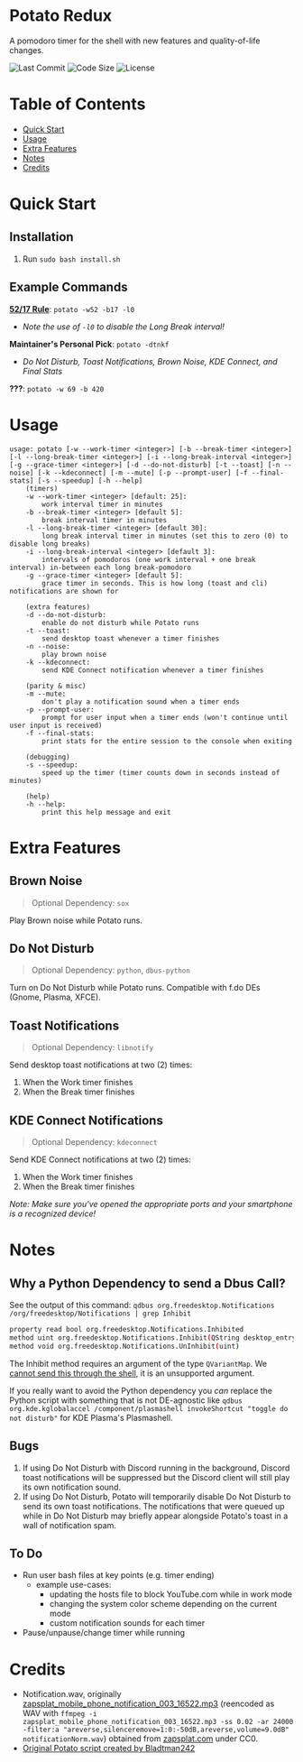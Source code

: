 # Potato Redux

A pomodoro timer for the shell with new features and quality-of-life changes.

<div align="left">
	<img src="https://img.shields.io/github/last-commit/Enchoseon/potato-redux?color=2A0944&labelColor=525E75&style=flat" alt="Last Commit">
	<img src="https://img.shields.io/github/languages/code-size/Enchoseon/potato-redux?color=3FA796&labelColor=525E75&style=flat" alt="Code Size">
	<img src="https://img.shields.io/github/license/Enchoseon/potato-redux?color=A10035&labelColor=525E75&style=flat" alt="License">
</div>

# Table of Contents

- [Quick Start](#quick-start)
- [Usage](#usage)
- [Extra Features](#extra-features)
- [Notes](#notes)
- [Credits](#credits)

# Quick Start

## Installation

1. Run `sudo bash install.sh`

## Example Commands

**[52/17 Rule](https://wikipedia.org/wiki/52/17_rule)**: `potato -w52 -b17 -l0`
- *Note the use of `-l0` to disable the Long Break interval!*

**Maintainer's Personal Pick**: `potato -dtnkf`
- *Do Not Disturb, Toast Notifications, Brown Noise, KDE Connect, and Final Stats*

**???**: `potato -w 69 -b 420`

# Usage

```
usage: potato [-w --work-timer <integer>] [-b --break-timer <integer>] [-l --long-break-timer <integer>] [-i --long-break-interval <integer>] [-g --grace-timer <integer>] [-d --do-not-disturb] [-t --toast] [-n --noise] [-k --kdeconnect] [-m --mute] [-p --prompt-user] [-f --final-stats] [-s --speedup] [-h --help]
    (timers)
    -w --work-timer <integer> [default: 25]:
        work interval timer in minutes
    -b --break-timer <integer> [default 5]:
        break interval timer in minutes
    -l --long-break-timer <integer> [default 30]:
        long break interval timer in minutes (set this to zero (0) to disable long breaks)
    -i --long-break-interval <integer> [default 3]:
        intervals of pomodoros (one work interval + one break interval) in-between each long break-pomodoro
    -g --grace-timer <integer> [default 5]:
        grace timer in seconds. This is how long (toast and cli) notifications are shown for

    (extra features)
    -d --do-not-disturb:
        enable do not disturb while Potato runs
    -t --toast:
        send desktop toast whenever a timer finishes
    -n --noise:
        play brown noise
    -k --kdeconnect:
        send KDE Connect notification whenever a timer finishes

    (parity & misc)
    -m --mute:
        don't play a notification sound when a timer ends
    -p --prompt-user:
        prompt for user input when a timer ends (won't continue until user input is received)
    -f --final-stats:
        print stats for the entire session to the console when exiting

    (debugging)
    -s --speedup:
        speed up the timer (timer counts down in seconds instead of minutes)

    (help)
    -h --help:
        print this help message and exit
```

# Extra Features

## Brown Noise

> Optional Dependency: `sox`

Play Brown noise while Potato runs.

## Do Not Disturb

> Optional Dependency: `python`, `dbus-python`

Turn on Do Not Disturb while Potato runs. Compatible with f.do DEs (Gnome, Plasma, XFCE).

## Toast Notifications

> Optional Dependency: `libnotify`

Send desktop toast notifications at two (2) times:
1. When the Work timer finishes
2. When the Break timer finishes

## KDE Connect Notifications

> Optional Dependency: `kdeconnect`

Send KDE Connect notifications at two (2) times:
1. When the Work timer finishes
2. When the Break timer finishes

*Note: Make sure you've opened the appropriate ports and your smartphone is a recognized device!*

# Notes

## Why a Python Dependency to send a Dbus Call?

See the output of this command: `qdbus org.freedesktop.Notifications /org/freedesktop/Notifications | grep Inhibit`
```bash
property read bool org.freedesktop.Notifications.Inhibited
method uint org.freedesktop.Notifications.Inhibit(QString desktop_entry, QString reason, QVariantMap hints)
method void org.freedesktop.Notifications.UnInhibit(uint)
```

The Inhibit method requires an argument of the type `QVariantMap`. We [cannot send this through the shell](https://github.com/openwebos/qt/blob/92fde5feca3d792dfd775348ca59127204ab4ac0/tools/qdbus/qdbus/qdbus.cpp#L363), it is an unsupported argument.

If you really want to avoid the Python dependency you *can* replace the Python script with something that is not DE-agnostic like `qdbus org.kde.kglobalaccel /component/plasmashell invokeShortcut "toggle do not disturb"` for KDE Plasma's Plasmashell.

## Bugs

1. If using Do Not Disturb with Discord running in the background, Discord toast notifications will be suppressed but the Discord client will still play its own notification sound.
2. If using Do Not Disturb, Potato will temporarily disable Do Not Disturb to send its own toast notifications. The notifications that were queued up while in Do Not Disturb may briefly appear alongside Potato's toast in a wall of notification spam.

## To Do

- Run user bash files at key points (e.g. timer ending)
    - example use-cases:
        - updating the hosts file to block YouTube.com while in work mode
        - changing the system color scheme depending on the current mode
        - custom notification sounds for each timer
- Pause/unpause/change timer while running

# Credits

- Notification.wav, originally [zapsplat_mobile_phone_notification_003_16522.mp3](https://wayback.archive.org/https://www.zapsplat.com/wp-content/uploads/2015/sound-effects-14566/zapsplat_mobile_phone_notification_003_16522.mp3) (reencoded as WAV with
`ffmpeg -i zapsplat_mobile_phone_notification_003_16522.mp3 -ss 0.02 -ar 24000 -filter:a "areverse,silenceremove=1:0:-50dB,areverse,volume=9.0dB" notificationNorm.wav`) obtained from [zapsplat.com](https://www.zapsplat.com/) under CC0.
- [Original Potato script created by Bladtman242](https://github.com/Bladtman242/potato)
